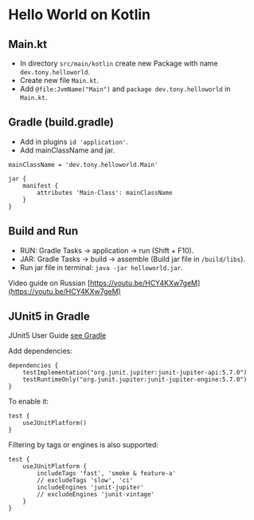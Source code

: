 # Hello World on Kotlin

## Main.kt
- In directory `src/main/kotlin` create new Package with name `dev.tony.helloworld`.
- Create new file `Main.kt`.
- Add `@file:JvmName("Main")` and `package dev.tony.helloworld` in `Main.kt`.

## Gradle (build.gradle)
- Add in plugins `id 'application'`.
- Add mainClassName and jar.

```
mainClassName = 'dev.tony.helloworld.Main'

jar {
    manifest {
        attributes 'Main-Class': mainClassName
    }
}
```

## Build and Run
- RUN: Gradle Tasks -> application -> run (Shift + F10).
- JAR: Gradle Tasks -> build -> assemble (Build jar file in `/build/libs`).
- Run jar file in terminal: `java -jar helloworld.jar`.

Video guide on Russian [https://youtu.be/HCY4KXw7geM](https://youtu.be/HCY4KXw7geM)

## JUnit5 in Gradle
JUnit5 User Guide [see Gradle](https://junit.org/junit5/docs/current/user-guide/#running-tests-build-gradle)

Add dependencies:
```
dependencies {
    testImplementation("org.junit.jupiter:junit-jupiter-api:5.7.0")
    testRuntimeOnly("org.junit.jupiter:junit-jupiter-engine:5.7.0")
}
```
To enable it:
```
test {
    useJUnitPlatform()
}
```
Filtering by tags or engines is also supported:
```
test {
    useJUnitPlatform {
        includeTags 'fast', 'smoke & feature-a'
        // excludeTags 'slow', 'ci'
        includeEngines 'junit-jupiter'
        // excludeEngines 'junit-vintage'
    }
}
```